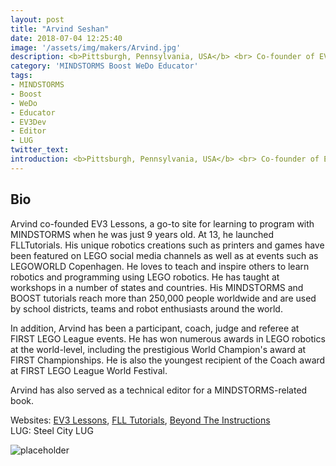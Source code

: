 ```yaml
---
layout: post
title: "Arvind Seshan"
date: 2018-07-04 12:25:40
image: '/assets/img/makers/Arvind.jpg'
description: <b>Pittsburgh, Pennsylvania, USA</b> <br> Co-founder of EV3Lessons, Student
category: 'MINDSTORMS Boost WeDo Educator'
tags:
- MINDSTORMS
- Boost
- WeDo
- Educator
- EV3Dev
- Editor
- LUG
twitter_text:
introduction: <b>Pittsburgh, Pennsylvania, USA</b> <br> Co-founder of EV3Lessons, Student
---
```




## Bio


Arvind co-founded EV3 Lessons, a go-to site for learning to program with MINDSTORMS when he was just 9 years old. At 13, he launched FLLTutorials. His unique robotics creations such as printers and games have been featured on LEGO social media channels as well as at events such as LEGOWORLD Copenhagen. He loves to teach and inspire others to learn robotics and programming using LEGO robotics. He has taught at workshops in a number of states and countries. His MINDSTORMS and BOOST tutorials reach more than 250,000 people worldwide and are used by school districts, teams and robot enthusiasts around the world.

In addition, Arvind has been a participant, coach, judge and referee at FIRST LEGO League events. He has won numerous awards in LEGO robotics at the world-level, including the prestigious World Champion's award at FIRST Championships. He is also the youngest recipient of the Coach award at FIRST LEGO League World Festival.

Arvind has also served as a technical editor for a MINDSTORMS-related book.

Websites: [EV3 Lessons](http://www.ev3lessons.com), [FLL Tutorials](http://www.flltutorials.com), [Beyond The Instructions](http://www.beyondtheinstructions.com)<br>
LUG: Steel City LUG

![placeholder](http://www.ev3lessons.com/assets/images/EV3LessonsLogo.png "ev3lessons.com")

